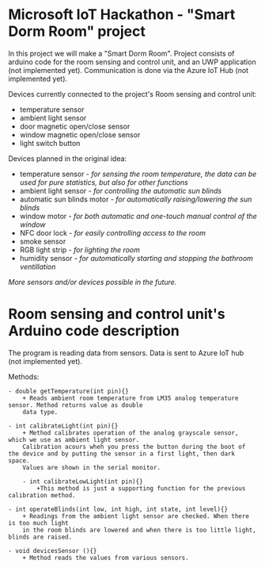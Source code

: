 # Microsoft IoT Hackathon - "Smart Dorm Room" project
In this project we will make a "Smart Dorm Room". Project consists of arduino code for the room sensing and control unit, and an UWP application (not implemented yet). Communication is done via the Azure IoT Hub (not implemented yet).

Devices currently connected to the project's Room sensing and control unit:
- temperature sensor
- ambient light sensor
- door magnetic open/close sensor
- window magnetic open/close sensor
- light switch button

Devices planned in the original idea:
- temperature sensor - *for sensing the room temperature, the data can be used for pure statistics, but also for other functions*
- ambient light sensor - *for controlling the automatic sun blinds*
- automatic sun blinds motor - *for automatically raising/lowering the sun blinds*
- window motor - *for both automatic and one-touch manual control of the window*
- NFC door lock - *for easily controlling access to the room*
- smoke sensor
- RGB light strip - *for lighting the room*
- humidity sensor - *for automatically starting and stopping the bathroom ventillation*

*More sensors and/or devices possible in the future.*

# Room sensing and control unit's Arduino code description
The program is reading data from sensors. Data is sent to Azure IoT hub (not implemented yet).

Methods:

    - double getTemperature(int pin){} 
        + Reads ambient room temperature from LM35 analog temperature sensor. Method returns value as double 
        data type.
    
    - int calibrateLight(int pin){}
        + Method calibrates operation of the analog grayscale sensor, which we use as ambient light sensor. 
        Calibration acours wheh you press the button during the boot of the device and by putting the sensor in a first light, then dark space.
        Values are shown in the serial monitor.
        
        - int calibrateLowLight(int pin){}
            +This method is just a supporting function for the previous calibration method.
    
    - int operateBlinds(int low, int high, int state, int level){}
        + Readings from the ambient light sensor are checked. When there is too much light
        in the room blinds are lowered and when there is too little light, blinds are raised. 

    - void devicesSensor (){}
        + Method reads the values from various sensors.

